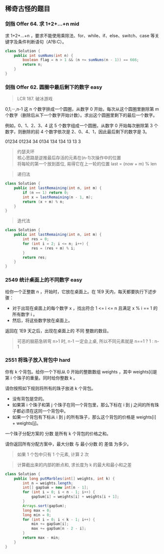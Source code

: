 ## 稀奇古怪的题目

### 剑指 Offer 64. 求 1+2+…+n mid

求 1+2+...+n ，要求不能使用乘除法、for、while、if、else、switch、case 等关键字及条件判断语句（A?B:C）。

```java
class Solution {
    public int sumNums(int n) {
        boolean flag = n > 1 && (n += sumNums(n - 1)) == 666;
        return n;
    }
}
```

### 剑指 Offer 62. 圆圈中最后剩下的数字 easy

> LCR 187. 破冰游戏

0,1,···,n-1 这 n 个数字排成一个圆圈，从数字 0 开始，每次从这个圆圈里删除第 m 个数字（删除后从下一个数字开始计数）。求出这个圆圈里剩下的最后一个数字。

例如，0、1、2、3、4 这 5 个数字组成一个圆圈，从数字 0 开始每次删除第 3 个数字，则删除的前 4 个数字依次是 2、0、4、1，因此最后剩下的数字是 3。

01234 01234
34 0134
134 134
13 13
3

> 约瑟夫环  
> 核心思路是逆推最后存活的元素在(n-1)次操作中的位置  
> 将每轮的第一个放到首位, 易得它在上一轮的位置 last = (now + m) % len

> 递归法

```java
class Solution {
    public int lastRemaining(int n, int m) {
        if (n == 1) return 0;
        int x = lastRemaining(n - 1, m);
        return (x + m) % n;
    }
}
```

> 迭代法

```java
class Solution {
    public int lastRemaining(int n, int m) {
        int res = 0;
        for (int i = 2; i <= n; i++) {
            res = (res + m) % i;
        }
        return res;
    }
}
```

### 2549 统计桌面上的不同数字 easy

给你一个正整数 n ，开始时，它放在桌面上。在 1E9 天内，每天都要执行下述步骤：

-   对于出现在桌面上的每个数字 x ，找出符合 1 <= i <= n 且满足 x % i == 1 的所有数字 i 。
-   然后，将这些数字放在桌面上。

返回在 1E9 天之后，出现在桌面上的 不同 整数的数目。

> 可恶的脑筋急转弯
> n>1 时, n-1 一定会上桌, 所以不同元素就是 n==1 ? 1 : n-1

### 2551 将珠子放入背包中 hard

你有 k 个背包。给你一个下标从 0 开始的整数数组 weights ，其中 weights[i]是第 i 个珠子的重量。同时给你整数 k 。

请你按照如下规则将所有的珠子放进 k 个背包。

-   没有背包是空的。
-   如果第 i 个珠子和第 j 个珠子在同一个背包里，那么下标在 i 到 j 之间的所有珠子都必须在这同一个背包中。
-   如果一个背包有下标从 i 到 j 的所有珠子，那么这个背包的价格是 weights[i] + weights[j]。

一个珠子分配方案的 分数 是所有 k 个背包的价格之和。

请你返回所有分配方案中，最大分数 与 最小分数 的 差值 为多少。

> 如果 1 个包中只有 1 个元素, 计算 2 次

> 计算截出来的内部的断点和, 求长度为 k 的最大和最小和之差

```java
class Solution {
    public long putMarbles(int[] weights, int k) {
        int n = weights.length;
        int[] gapSum = new int[n - 1];
        for (int i = 0; i < n - 1; i++) {
            gapSum[i] = weights[i] + weights[i + 1];
        }
        Arrays.sort(gapSum);
        long max = 0;
        long min = 0;
        for (int i = 0; i < k - 1; i++) {
            min += gapSum[i];
            max += gapSum[n - 2 - i];
        }
        return max - min;
    }
}
```
